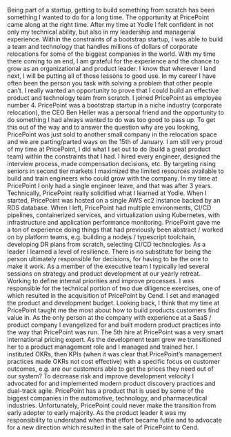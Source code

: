 Being part of a startup, getting to build something from scratch has been something I wanted to do for a long time. The opportunity at PricePoint came along at the right time. After my time at Yodle I felt confident in not only my technical ability, but also in my leadership and managerial experience. Within the constraints of a bootstrap startup, I was able to build a team and technology that handles millions of dollars of corporate relocations for some of the biggest companies in the world. With my time there coming to an end, I am grateful for the experience and the chance to grow as an organizational and product leader. I know that wherever I land next, I will be putting all of those lessons to good use. In my career I have often been the person you task with solving a problem that other people can’t. I really wanted an opportunity to prove that I could build an effective product and technology team from scratch. I joined PricePoint as employee number 4. PricePoint was a bootstrap startup in a niche industry (corporate relocation), the CEO Ben Heller was a personal friend and the opportunity to do something I had always wanted to do was too good to pass up. To get this out of the way and to answer the question why are you looking, PricePoint was just sold to another small company in the relocation space and we are parting/parted ways on the 15th of January. I am still very proud of my time at PricePoint, I did what I set out to do (build a great product team) within the constraints that I had. I hired every engineer, designed the interview process, made compensation decisions, etc. By targeting rising seniors in second tier markets I maximized the limited resources available to build and train engineers who could grow with the company. In my time at PricePoint I only had a single engineer leave, and that was after 3 years. Technically, PricePoint really solidified what I learned at Yodle. When I started, PricePoint was hosted on a single AWS ec2 instance backed by an RDS database. When I left, PricePoint had multiple environments, CI/CD pipelines, containerized services, and virtualization using Kubernetes, with infrastructure and application performance monitoring. PricePoint gave me a ton of experience doing things that had previously been abstract / worked on by platform teams, e.g. building a nodejs / typescript toolchain, developing DR plans from scratch, selecting CI/CD technologies. As a leader I learned a level of resilience. There is no substitute for being the person ultimately responsible for decisions, for having to be the one to make it work. As a member of the executive team I typically led several sessions on strategy and product development at our yearly retreat. Working to define internal priorities and improve processes. I was responsible for the technical portion of two due diligence exercises, one of which resulted in the acquisition of PricePoint by Cend. I set and managed the product and development budget. Looking back, I think that my time at PricePoint taught me the most about how to build products customers find value in. As the only person at the company with experience at a SaaS / product company I evangelized for and built modern product practices into the way that PricePoint was run. The 5th hire at PricePoint was a very smart international pricing expert. As the development team grew we transitioned her to a product management role and I managed and trained her. I instituted OKRs, then KPIs (when it was clear that PricePoint’s management practices made OKRs not cost effective) with a specific focus on customer outcomes, e.g. are our customers able to get the prices they need out of our system? To decrease risk and improve development velocity I advocated for and implemented modern product discovery practices and dual-track agile. PricePoint has a product that is used by some of the biggest companies in the automotive, technology, and pharmaceutical industries. Unfortunately, PricePoint could never make the transition from early adopter to early majority. As the product leader it was my responsibility to understand when that effort became futile and to advocate for a new direction which resulted in the sale of PricePoint to Cend.